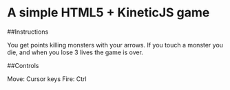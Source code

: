 # A simple HTML5 + KineticJS game

##Instructions

You get points killing monsters with your arrows. If you touch a monster you die, and when you lose 3 lives the game is over. 

##Controls

Move: Cursor keys
Fire: Ctrl
